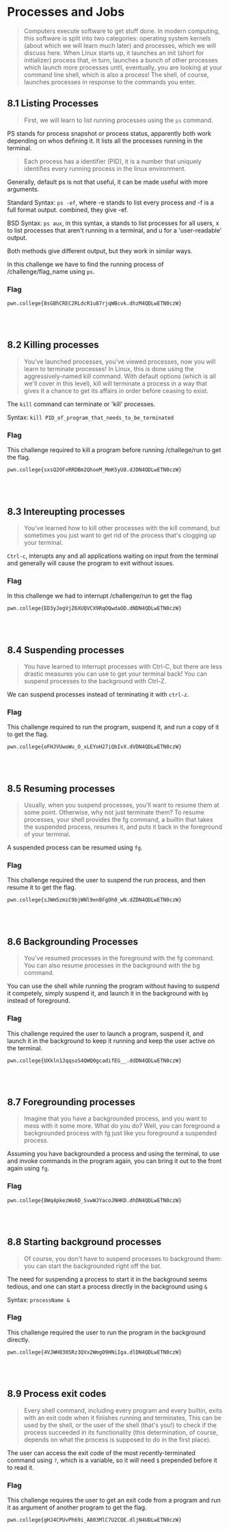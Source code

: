 # Processes and Jobs
>Computers execute software to get stuff done. In modern computing, this software is split into two categories: operating system kernels (about which we will learn much later) and processes, which we will discuss here. When Linux starts up, it launches an init (short for initializer) process that, in turn, launches a bunch of other processes which launch more processes until, eventually, you are looking at your command line shell, which is also a process! The shell, of course, launches processes in response to the commands you enter.

## 8.1 Listing Processes
>First, we will learn to list running processes using the ```ps``` command.

PS stands for process snapshot or process status, apparently both work depending on whos defining it. It lists all the processes running in the terminal.

>Each process has a identifier (PID), it is a number that uniquely identifies every running process in the linux environment.

Generally, default ps is not that useful, it can be made useful with more arguments.

Standard Syntax: ``` ps -ef ```, where -e stands to list every process and -f is a full format output. combined, they give -ef.

BSD Syntax: ``` ps aux ```, in this syntax, a stands to list processes for all users, x to list processes that aren't running in a terminal, and u for a 'user-readable' output.

Both methods give different output, but they work in similar ways.


In this challenge we have to find the running process of /challenge/flag_name using ```ps```.
### Flag
```
pwn.college{8sGBhCREC2RLdcR1u87rjqWBcvk.dhzM4QDLwETN0czW}
```
<br>
<br>

## 8.2 Killing processes
>You've launched processes, you've viewed processes, now you will learn to terminate processes! In Linux, this is done using the aggressively-named kill command. With default options (which is all we'll cover in this level), kill will terminate a process in a way that gives it a chance to get its affairs in order before ceasing to exist.

The ```kill``` command can terminate or 'kill' processes.

Syntax: ``` kill PID_of_program_that_needs_to_be_terminated ```

### Flag
This challenge required to kill a program before running /challege/run to get the flag.
```
pwn.college{sxsQ2OFxRRDBm2QhoeM_MmK5yU8.dJDN4QDLwETN0czW}
```
<br>
<br>

## 8.3 Intereupting processes
>You've learned how to kill other processes with the kill command, but sometimes you just want to get rid of the process that's clogging up your terminal.

```Ctrl-c```, interupts any and all applications waiting on input from the terminal and generally will cause the program to exit without issues.

### Flag
In this challenge we had to interrupt /challenge/run to get the flag
```
pwn.college{ED3yJegVjZ6XUQVCX9RqOQwdaOD.dNDN4QDLwETN0czW}
```
<br>
<br>

## 8.4 Suspending processes
>You have learned to interrupt processes with Ctrl-C, but there are less drastic measures you can use to get your terminal back! You can suspend processes to the background with Ctrl-Z.

We can suspend processes instead of terminating it with ```ctrl-z```.

### Flag
This challenge required to run the program, suspend it, and run a copy of it to get the flag.
```
pwn.college{oFHJVUwoWu_O_xLEYoH27iQbIvX.dVDN4QDLwETN0czW}
```
<br>
<br>

## 8.5 Resuming processes
>Usually, when you suspend processes, you'll want to resume them at some point. Otherwise, why not just terminate them? To resume processes, your shell provides the fg command, a builtin that takes the suspended process, resumes it, and puts it back in the foreground of your terminal.

A suspended process can be resumed using ```fg```.

### Flag
This challenge required the user to suspend the run process, and then resume it to get the flag.
```
pwn.college{sJWm5zmiC9bjWNl9enBFgOh0_wN.dZDN4QDLwETN0czW}
```
<br>
<br>

## 8.6 Backgrounding Processes
>You've resumed processes in the foreground with the fg command. You can also resume processes in the background with the bg command.

You can use the shell while running the program without having to suspend it competely, simply suspend it, and launch it in the background with ```bg``` instead of foreground.

### Flag
This challenge required the user to launch a program, suspend it, and launch it in the background to keep it running and keep the user active on the terminal.
```
pwn.college{UXkln1JqqsoS4QWQ0gcadifEG__.ddDN4QDLwETN0czW}
```
<br>
<br>

## 8.7 Foregrounding processes
>Imagine that you have a backgrounded process, and you want to mess with it some more. What do you do? Well, you can foreground a backgrounded process with fg just like you foreground a suspended process.

Assuming you have backgrounded a process and using the terminal, to use and invoke commands in the program again, you can bring it out to the front again using ```fg```.

### Flag
```
pwn.college{8Wq4pkezWo6D_SvwWJYacoJNHKD.dhDN4QDLwETN0czW}
```
<br>
<br>

## 8.8 Starting background processes
>Of course, you don't have to suspend processes to background them: you can start the backgrounded right off the bat.

The need for suspending a process to start it in the background seems tedious, and one can start a process directly in the background using ```&```

Syntax: ```processName &```

### Flag
This challenge required the user to run the program in the background directly.
```
pwn.college{4VJWH830SRz3QVx2WmgO9HNiIga.dlDN4QDLwETN0czW}
```
<br>
<br>

## 8.9 Process exit codes
>Every shell command, including every program and every builtin, exits with an exit code when it finishes running and terminates, This can be used by the shell, or the user of the shell (that's you!) to check if the process succeeded in its functionality (this determination, of course, depends on what the process is supposed to do in the first place).

The user can access the exit code of the most recently-terminated command using ```?```, which is a variable, so it will need ```$``` prepended before it to read it.

### Flag
This challenge requires the user to get an exit code from a program and run it as argument of another program to get the flag.
```
pwn.college{gHJ4CPUvPh69i_A803MlC7U2CQE.dljN4UDLwETN0czW}
```
<br>
<br>







